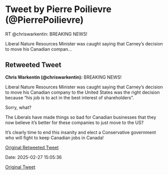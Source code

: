 # Tweet by Pierre Poilievre (@PierrePoilievre)

RT @chriswarkentin: BREAKING NEWS! 

Liberal Nature Resources Minister was caught saying that Carney’s decision to move his Canadian compan…

## Retweeted Tweet

**Chris Warkentin (@chriswarkentin):** BREAKING NEWS! 

Liberal Nature Resources Minister was caught saying that Carney’s decision to move his Canadian company to the United States was the right decision because “his job is to act in the best interest of shareholders”. 

Sorry, what? 

The Liberals have made things so bad for Canadian businesses that they now believe it’s better for these companies to just move to the US? 

It’s clearly time to end this insanity and elect a Conservative government who will fight to keep Canadian jobs in Canada!

[Original Retweeted Tweet](https://x.com/chriswarkentin/status/1895079588541452458)

Date: 2025-02-27 15:05:36

[Original Tweet](https://x.com/PierrePoilievre/status/1895128154269704520)
